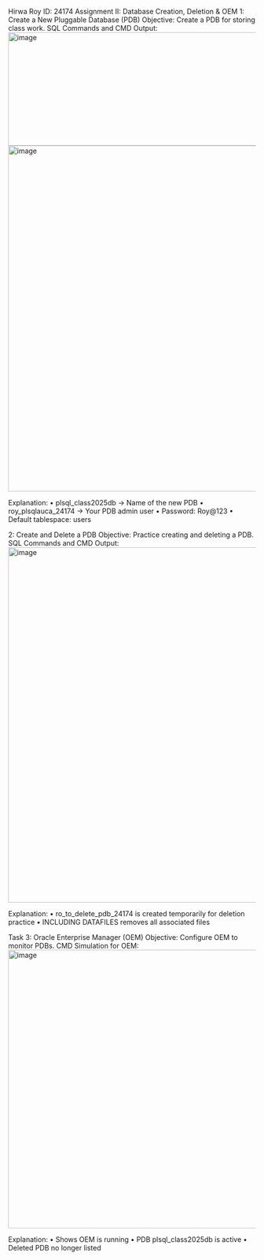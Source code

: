 Hirwa Roy ID: 24174
Assignment II: Database Creation, Deletion & OEM
1: Create a New Pluggable Database (PDB)
Objective: Create a PDB for storing class work.
SQL Commands and CMD Output:
<img width="975" height="230" alt="image" src="https://github.com/user-attachments/assets/4b8eb1fa-2abe-47c9-9732-d4bfc0ed5749" />
<img width="975" height="702" alt="image" src="https://github.com/user-attachments/assets/53c4cba7-632b-47bc-8676-3042b0a8bd81" />
















Explanation:
•	plsql_class2025db → Name of the new PDB
•	roy_plsqlauca_24174 → Your PDB admin user
•	Password: Roy@123
•	Default tablespace: users

2: Create and Delete a PDB
Objective: Practice creating and deleting a PDB.
SQL Commands and CMD Output:
 <img width="975" height="721" alt="image" src="https://github.com/user-attachments/assets/c737fe69-de91-466c-9828-5a8a3f0a30d1" />

 
Explanation:
•	ro_to_delete_pdb_24174 is created temporarily for deletion practice
•	INCLUDING DATAFILES removes all associated files

Task 3: Oracle Enterprise Manager (OEM)
Objective: Configure OEM to monitor PDBs.
CMD Simulation for OEM:
 <img width="975" height="565" alt="image" src="https://github.com/user-attachments/assets/086d76fd-5552-4c02-a7f6-f547e659e227" />

Explanation:
•	Shows OEM is running
•	PDB plsql_class2025db is active
•	Deleted PDB no longer listed



